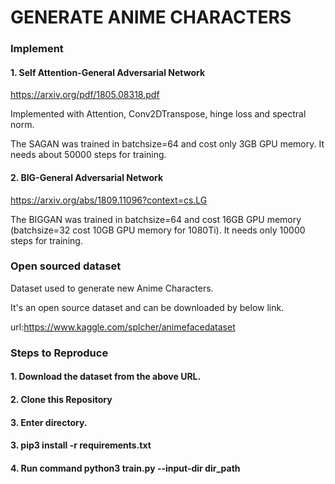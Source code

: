# GENERATE ANIME CHARACTERS

### Implement

#### 1. Self Attention-General Adversarial Network

https://arxiv.org/pdf/1805.08318.pdf

Implemented with Attention, Conv2DTranspose, hinge loss and spectral norm.

The SAGAN was trained in batchsize=64 and cost only 3GB GPU memory. It needs about 50000 steps for training.

#### 2. BIG-General Adversarial Network

https://arxiv.org/abs/1809.11096?context=cs.LG

The BIGGAN was trained in batchsize=64 and cost 16GB GPU memory (batchsize=32 cost 10GB GPU memory for 1080Ti). It needs only 10000 steps for training.


### Open sourced dataset
Dataset used to generate new Anime Characters.

It's an open source dataset and can be downloaded by below link.

url:https://www.kaggle.com/splcher/animefacedataset  


### Steps to Reproduce

#### 1. Download the dataset from the above URL.
#### 2. Clone this Repository
#### 3. Enter directory.
#### 3. pip3 install -r requirements.txt
#### 4. Run command python3 train.py --input-dir dir_path




 



